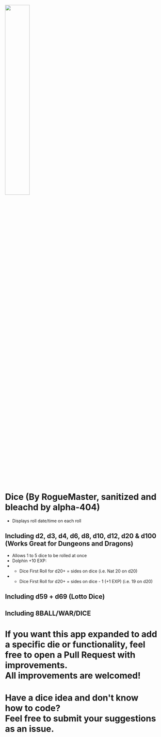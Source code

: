 <img src="https://github.com/Alpha-404/flipperzero-dice-sfw/blob/main/strong.gif?raw=true" width="40%"></a>

# Dice (By RogueMaster, sanitized and bleachd by alpha-404)
- Displays roll date/time on each roll
## Including d2, d3, d4, d6, d8, d10, d12, d20 & d100 (Works Great for Dungeons and Dragons)
- Allows 1 to 5 dice to be rolled at once
- Dolphin +10 EXP:
- - Dice First Roll for d20+ = sides on dice (i.e. Nat 20 on d20)
- - Dice First Roll for d20+ = sides on dice - 1 (+1 EXP) (i.e. 19 on d20)
## Including d59 + d69 (Lotto Dice)
## Including 8BALL/WAR/DICE

# If you want this app expanded to add a specific die or functionality, feel free to open a Pull Request with improvements. <br>All improvements are welcomed!

# Have a dice idea and don't know how to code?<br>Feel free to submit your suggestions as an issue.
